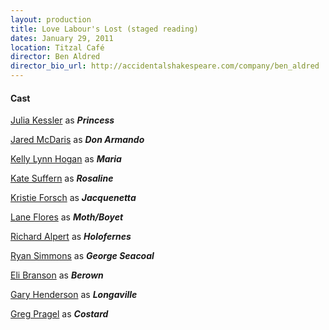 ```yaml
---
layout: production
title: Love Labour's Lost (staged reading)
dates: January 29, 2011
location: Titzal Café
director: Ben Aldred
director_bio_url: http://accidentalshakespeare.com/company/ben_aldred
---
```


#### Cast
[Julia Kessler](http://accidentalshakespeare.com/company/julia_kessler) as **_Princess_**

[Jared McDaris](http://accidentalshakespeare.com/company/jared_mcdaris) as **_Don Armando_**

[Kelly Lynn Hogan](http://accidentalshakespeare.com/company/kelly_lynn_hogan) as **_Maria_**

[Kate Suffern](http://accidentalshakespeare.com/company/kate_suffern)  as **_Rosaline_**

[Kristie Forsch](http://accidentalshakespeare.com/company/kristie_forsch)  as **_Jacquenetta_**

[Lane Flores](http://accidentalshakespeare.com/company/lane_flores) as **_Moth/Boyet_**

[Richard Alpert](http://accidentalshakespeare.com/company/richard_alpert)  as **_Holofernes_**

[Ryan Simmons](http://accidentalshakespeare.com/company/ryan_simmons)  as **_George Seacoal_**

[Eli Branson](http://accidentalshakespeare.com/company/eli_branson) as **_Berown_**

[Gary Henderson](http://accidentalshakespeare.com/company/gary_henderson)  as **_Longaville_**

[Greg Pragel](http://accidentalshakespeare.com/company/greg_pragel) as **_Costard_**